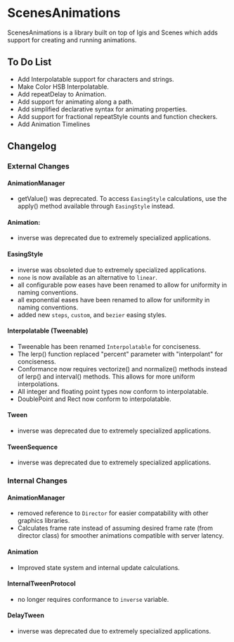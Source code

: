 # ScenesAnimations

ScenesAnimations is a library built on top of Igis and Scenes which adds support for creating and running animations.

## To Do List
- Add Interpolatable support for characters and strings.
- Make Color HSB Interpolatable.
- Add repeatDelay to Animation.
- Add support for animating along a path.
- Add simplified declarative syntax for animating properties.
- Add support for fractional repeatStyle counts and function checkers.
- Add Animation Timelines

## Changelog

### External Changes

#### AnimationManager
- getValue() was deprecated. To access `EasingStyle` calculations, use the apply() method available through `EasingStyle` instead.

#### Animation:
- inverse was deprecated due to extremely specialized applications.

#### EasingStyle
- inverse was obsoleted due to extremely specialized applications.
- `none` is now available as an alternative to `linear`.
- all configurable pow eases have been renamed to allow for uniformity in naming conventions.
- all exponential eases have been renamed to allow for uniformity in naming conventions.
- added new `steps`, `custom`, and `bezier` easing styles.

#### Interpolatable (Tweenable)
- Tweenable has been renamed `Interpolatable` for conciseness.
- The lerp() function replaced "percent" parameter with "interpolant" for conciseness.
- Conformance now requires vectorize() and normalize() methods instead of lerp() and interval() methods.  This allows for more uniform interpolations.
- All integer and floating point types now conform to interpolatable.
- DoublePoint and Rect now conform to interpolatable.

#### Tween
- inverse was deprecated due to extremely specialized applications.

#### TweenSequence
- inverse was deprecated due to extremely specialized applications.


### Internal Changes

#### AnimationManager
- removed reference to `Director` for easier compatability with other graphics libraries.
- Calculates frame rate instead of assuming desired frame rate (from director class) for smoother animations compatible with server latency.

#### Animation
- Improved state system and internal update calculations.

#### InternalTweenProtocol
- no longer requires conformance to `inverse` variable.

#### DelayTween
- inverse was deprecated due to extremely specialized applications.
